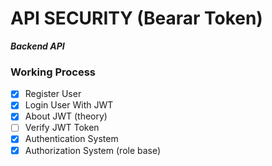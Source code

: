 # API SECURITY (Bearar Token)

**_Backend API_**

### Working Process

- [x] Register User
- [x] Login User With JWT
- [x] About JWT (theory)
- [ ] Verify JWT Token
- [x] Authentication System
- [x] Authorization System (role base)
